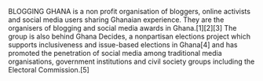 BLOGGING GHANA is a non profit organisation of bloggers, online activists and social media users sharing Ghanaian experience. They are the organisers of blogging and social media awards in Ghana.[1][2][3] The group is also behind Ghana Decides, a nonpartisan elections project which supports inclusiveness and issue-based elections in Ghana[4] and has promoted the penetration of social media among traditional media organisations, government institutions and civil society groups including the Electoral Commission.[5]
